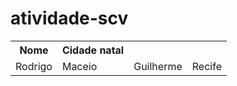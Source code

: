 # atividade-scv

<table>
  <tr>
    <th>Nome</th>
    <th>Cidade natal</th>
  </tr>
  <tr>
    <td>Rodrigo</td>
    <td>Maceio</td>
    <td>Guilherme</td>
    <td>Recife</td>
  </tr>
</table>